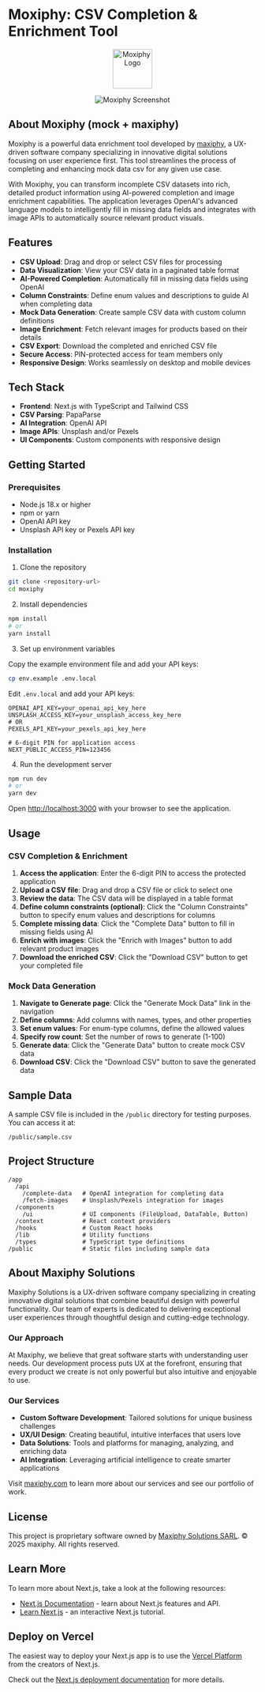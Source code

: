 # Moxiphy: CSV Completion & Enrichment Tool

<p align="center">
  <img src="public/moxiphy-logo-new.svg" alt="Moxiphy Logo" width="80" />
</p>
<p align="center">
  <img src="public/moxiphy-screenshot.png" alt="Moxiphy Screenshot" />
</p>

## About Moxiphy (mock + maxiphy)

Moxiphy is a powerful data enrichment tool developed by [maxiphy](https://maxiphy.com), a UX-driven software company specializing in innovative digital solutions focusing on user experience first. This tool streamlines the process of completing and enhancing mock data csv for any given use case.

With Moxiphy, you can transform incomplete CSV datasets into rich, detailed product information using AI-powered completion and image enrichment capabilities. The application leverages OpenAI's advanced language models to intelligently fill in missing data fields and integrates with image APIs to automatically source relevant product visuals.

## Features

- **CSV Upload**: Drag and drop or select CSV files for processing
- **Data Visualization**: View your CSV data in a paginated table format
- **AI-Powered Completion**: Automatically fill in missing data fields using OpenAI
- **Column Constraints**: Define enum values and descriptions to guide AI when completing data
- **Mock Data Generation**: Create sample CSV data with custom column definitions
- **Image Enrichment**: Fetch relevant images for products based on their details
- **CSV Export**: Download the completed and enriched CSV file
- **Secure Access**: PIN-protected access for team members only
- **Responsive Design**: Works seamlessly on desktop and mobile devices

## Tech Stack

- **Frontend**: Next.js with TypeScript and Tailwind CSS
- **CSV Parsing**: PapaParse
- **AI Integration**: OpenAI API
- **Image APIs**: Unsplash and/or Pexels
- **UI Components**: Custom components with responsive design

## Getting Started

### Prerequisites

- Node.js 18.x or higher
- npm or yarn
- OpenAI API key
- Unsplash API key or Pexels API key

### Installation

1. Clone the repository

```bash
git clone <repository-url>
cd moxiphy
```

2. Install dependencies

```bash
npm install
# or
yarn install
```

3. Set up environment variables

Copy the example environment file and add your API keys:

```bash
cp env.example .env.local
```

Edit `.env.local` and add your API keys:

```
OPENAI_API_KEY=your_openai_api_key_here
UNSPLASH_ACCESS_KEY=your_unsplash_access_key_here
# OR
PEXELS_API_KEY=your_pexels_api_key_here

# 6-digit PIN for application access
NEXT_PUBLIC_ACCESS_PIN=123456
```

4. Run the development server

```bash
npm run dev
# or
yarn dev
```

Open [http://localhost:3000](http://localhost:3000) with your browser to see the application.

## Usage

### CSV Completion & Enrichment

1. **Access the application**: Enter the 6-digit PIN to access the protected application
2. **Upload a CSV file**: Drag and drop a CSV file or click to select one
3. **Review the data**: The CSV data will be displayed in a table format
4. **Define column constraints (optional)**: Click the "Column Constraints" button to specify enum values and descriptions for columns
5. **Complete missing data**: Click the "Complete Data" button to fill in missing fields using AI
6. **Enrich with images**: Click the "Enrich with Images" button to add relevant product images
7. **Download the enriched CSV**: Click the "Download CSV" button to get your completed file

### Mock Data Generation

1. **Navigate to Generate page**: Click the "Generate Mock Data" link in the navigation
2. **Define columns**: Add columns with names, types, and other properties
3. **Set enum values**: For enum-type columns, define the allowed values
4. **Specify row count**: Set the number of rows to generate (1-100)
5. **Generate data**: Click the "Generate Data" button to create mock CSV data
6. **Download CSV**: Click the "Download CSV" button to save the generated data

## Sample Data

A sample CSV file is included in the `/public` directory for testing purposes. You can access it at:

```
/public/sample.csv
```

## Project Structure

```
/app
  /api
    /complete-data   # OpenAI integration for completing data
    /fetch-images    # Unsplash/Pexels integration for images
  /components
    /ui              # UI components (FileUpload, DataTable, Button)
  /context           # React context providers
  /hooks             # Custom React hooks
  /lib               # Utility functions
  /types             # TypeScript type definitions
/public              # Static files including sample data
```

## About Maxiphy Solutions

Maxiphy Solutions is a UX-driven software company specializing in creating innovative digital solutions that combine beautiful design with powerful functionality. Our team of experts is dedicated to delivering exceptional user experiences through thoughtful design and cutting-edge technology.

### Our Approach

At Maxiphy, we believe that great software starts with understanding user needs. Our development process puts UX at the forefront, ensuring that every product we create is not only powerful but also intuitive and enjoyable to use.

### Our Services

- **Custom Software Development**: Tailored solutions for unique business challenges
- **UX/UI Design**: Creating beautiful, intuitive interfaces that users love
- **Data Solutions**: Tools and platforms for managing, analyzing, and enriching data
- **AI Integration**: Leveraging artificial intelligence to create smarter applications

Visit [maxiphy.com](https://maxiphy.com) to learn more about our services and see our portfolio of work.

## License

This project is proprietary software owned by [Maxiphy Solutions SARL](https://maxiphy.com). © 2025 maxiphy. All rights reserved.

## Learn More

To learn more about Next.js, take a look at the following resources:

- [Next.js Documentation](https://nextjs.org/docs) - learn about Next.js features and API.
- [Learn Next.js](https://nextjs.org/learn) - an interactive Next.js tutorial.

## Deploy on Vercel

The easiest way to deploy your Next.js app is to use the [Vercel Platform](https://vercel.com/new?utm_medium=default-template&filter=next.js&utm_source=create-next-app&utm_campaign=create-next-app-readme) from the creators of Next.js.

Check out the [Next.js deployment documentation](https://nextjs.org/docs/app/building-your-application/deploying) for more details.
